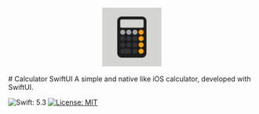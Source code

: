 <p align="center">
    <img src="https://github.com/hasancaslan/Calculator-SwiftUI/blob/master/Calculator/Resources/Assets.xcassets/AppIcon.appiconset/Icon.png" width=120>
</p>
# Calculator SwiftUI
 A simple and native like iOS calculator, developed with SwiftUI.

<img src="https://img.shields.io/badge/Swift-5.3-FFAC45.svg"
     alt="Swift: 5.3">
  <a href="https://github.com/hasancaslan/Calculator-SwiftUI/blob/master/LICENSE">
    <img src="https://img.shields.io/badge/License-MIT-lightgrey.svg"
         alt="License: MIT">
  </a>
